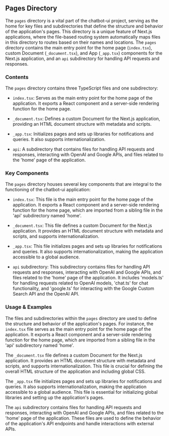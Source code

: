 
## Pages Directory

The `pages` directory is a vital part of the chatbot-ui project, serving as the home for key files and subdirectories that define the structure and behavior of the application's pages. This directory is a unique feature of Next.js applications, where the file-based routing system automatically maps files in this directory to routes based on their names and locations. The `pages` directory contains the main entry point for the home page (`index.tsx`), custom Document (`_document.tsx`), and App (`_app.tsx`) components for the Next.js application, and an `api` subdirectory for handling API requests and responses.

### Contents

The `pages` directory contains three TypeScript files and one subdirectory:

- `index.tsx`: Serves as the main entry point for the home page of the application. It exports a React component and a server-side rendering function for the home page.

- `_document.tsx`: Defines a custom Document for the Next.js application, providing an HTML document structure with metadata and scripts.

- `_app.tsx`: Initializes pages and sets up libraries for notifications and queries. It also supports internationalization.

- `api`: A subdirectory that contains files for handling API requests and responses, interacting with OpenAI and Google APIs, and files related to the 'home' page of the application.

### Key Components

The `pages` directory houses several key components that are integral to the functioning of the chatbot-ui application:

- `index.tsx`: This file is the main entry point for the home page of the application. It exports a React component and a server-side rendering function for the home page, which are imported from a sibling file in the 'api' subdirectory named 'home'.

- `_document.tsx`: This file defines a custom Document for the Next.js application. It provides an HTML document structure with metadata and scripts, and supports internationalization.

- `_app.tsx`: This file initializes pages and sets up libraries for notifications and queries. It also supports internationalization, making the application accessible to a global audience.

- `api` subdirectory: This subdirectory contains files for handling API requests and responses, interacting with OpenAI and Google APIs, and files related to the 'home' page of the application. It includes 'models.ts' for handling requests related to OpenAI models, 'chat.ts' for chat functionality, and 'google.ts' for interacting with the Google Custom Search API and the OpenAI API.

### Usage & Examples

The files and subdirectories within the `pages` directory are used to define the structure and behavior of the application's pages. For instance, the `index.tsx` file serves as the main entry point for the home page of the application. It exports a React component and a server-side rendering function for the home page, which are imported from a sibling file in the 'api' subdirectory named 'home'. 

The `_document.tsx` file defines a custom Document for the Next.js application. It provides an HTML document structure with metadata and scripts, and supports internationalization. This file is crucial for defining the overall HTML structure of the application and including global CSS.

The `_app.tsx` file initializes pages and sets up libraries for notifications and queries. It also supports internationalization, making the application accessible to a global audience. This file is essential for initializing global libraries and setting up the application's pages.

The `api` subdirectory contains files for handling API requests and responses, interacting with OpenAI and Google APIs, and files related to the 'home' page of the application. These files are used to define the behavior of the application's API endpoints and handle interactions with external APIs.
